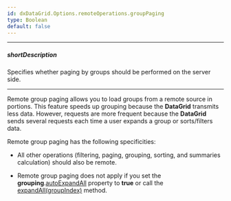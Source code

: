 ```yaml
---
id: dxDataGrid.Options.remoteOperations.groupPaging
type: Boolean
default: false
---
```

---
##### shortDescription
Specifies whether paging by groups should be performed on the server side.

---
Remote group paging allows you to load groups from a remote source in portions. This feature speeds up grouping because the **DataGrid** transmits less data. However, requests are more frequent because the **DataGrid** sends several requests each time a user expands a group or sorts/filters data.

Remote group paging has the following specificities:

- All other operations (filtering, paging, grouping, sorting, and summaries calculation) should also be remote.

- Remote group paging does not apply if you set the **grouping**.[autoExpandAll](/api-reference/10%20UI%20Widgets/dxDataGrid/1%20Configuration/grouping/autoExpandAll.md '/Documentation/ApiReference/UI_Components/dxDataGrid/Configuration/grouping/#autoExpandAll') property to **true** or call the [expandAll(groupIndex)](/api-reference/10%20UI%20Widgets/dxDataGrid/3%20Methods/expandAll(groupIndex).md '/Documentation/ApiReference/UI_Components/dxDataGrid/Methods/#expandAllgroupIndex') method.